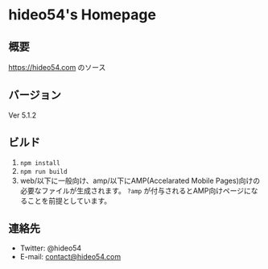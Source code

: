 # hideo54's Homepage

## 概要

https://hideo54.com のソース

## バージョン

Ver 5.1.2

## ビルド

1. `npm install`
2. `npm run build`
3. web/以下に一般向け、amp/以下にAMP(Accelarated Mobile Pages)向けの必要なファイルが生成されます。 `?amp` が付与されるとAMP向けページになることを前提としています。

## 連絡先

* Twitter: @hideo54
* E-mail: contact@hideo54.com
